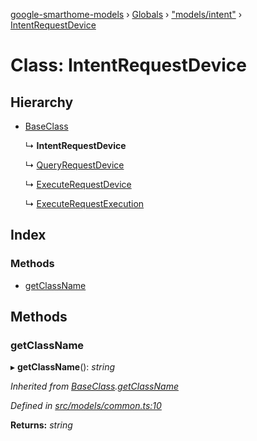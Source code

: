 [google-smarthome-models](../README.md) › [Globals](../globals.md) › ["models/intent"](../modules/_models_intent_.md) › [IntentRequestDevice](_models_intent_.intentrequestdevice.md)

# Class: IntentRequestDevice

## Hierarchy

* [BaseClass](_models_common_.baseclass.md)

  ↳ **IntentRequestDevice**

  ↳ [QueryRequestDevice](_models_intent_.queryrequestdevice.md)

  ↳ [ExecuteRequestDevice](_models_intent_.executerequestdevice.md)

  ↳ [ExecuteRequestExecution](_models_intent_.executerequestexecution.md)

## Index

### Methods

* [getClassName](_models_intent_.intentrequestdevice.md#getclassname)

## Methods

###  getClassName

▸ **getClassName**(): *string*

*Inherited from [BaseClass](_models_common_.baseclass.md).[getClassName](_models_common_.baseclass.md#getclassname)*

*Defined in [src/models/common.ts:10](https://github.com/galactic1969/google-smarthome-models/blob/633871f/src/models/common.ts#L10)*

**Returns:** *string*
